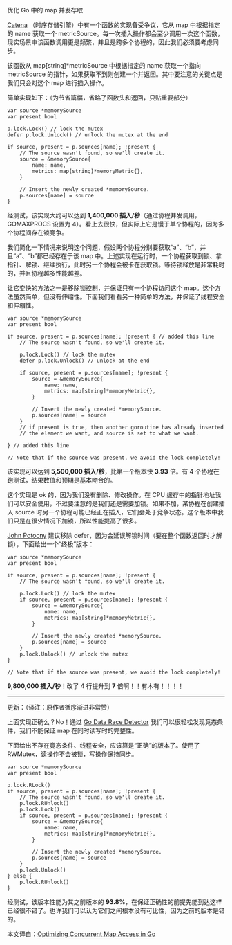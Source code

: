 优化 Go 中的 map 并发存取

[Catena](https://github.com/PreetamJinka/catena) （时序存储引擎）中有一个函数的实现备受争议，它从 map 中根据指定的 name 获取一个 metricSource。每一次插入操作都会至少调用一次这个函数，现实场景中该函数调用更是频繁，并且是跨多个协程的，因此我们必须要考虑同步。

该函数从 map[string]*metricSource 中根据指定的 name 获取一个指向 metricSource 的指针，如果获取不到则创建一个并返回。其中要注意的关键点是我们只会对这个 map 进行插入操作。

简单实现如下：（为节省篇幅，省略了函数头和返回，只贴重要部分）

```
var source *memorySource
var present bool

p.lock.Lock() // lock the mutex
defer p.lock.Unlock() // unlock the mutex at the end

if source, present = p.sources[name]; !present {
	// The source wasn't found, so we'll create it.
	source = &memorySource{
		name: name,
		metrics: map[string]*memoryMetric{},
	}

	// Insert the newly created *memorySource.
	p.sources[name] = source
}
```

<!-- more -->

经测试，该实现大约可以达到 **1,400,000 插入/秒**（通过协程并发调用，GOMAXPROCS 设置为 4）。看上去很快，但实际上它是慢于单个协程的，因为多个协程间存在锁竞争。

我们简化一下情况来说明这个问题，假设两个协程分别要获取“a”、“b”，并且“a”、“b”都已经存在于该 map 中。上述实现在运行时，一个协程获取到锁、拿指针、解锁、继续执行，此时另一个协程会被卡在获取锁。等待锁释放是非常耗时的，并且协程越多性能越差。

让它变快的方法之一是移除锁控制，并保证只有一个协程访问这个 map。这个方法虽然简单，但没有伸缩性。下面我们看看另一种简单的方法，并保证了线程安全和伸缩性。 

```
var source *memorySource
var present bool

if source, present = p.sources[name]; !present { // added this line
	// The source wasn't found, so we'll create it.

	p.lock.Lock() // lock the mutex
	defer p.lock.Unlock() // unlock at the end

	if source, present = p.sources[name]; !present {
		source = &memorySource{
			name: name,
			metrics: map[string]*memoryMetric{},
		}

		// Insert the newly created *memorySource.
		p.sources[name] = source
	}
	// if present is true, then another goroutine has already inserted
	// the element we want, and source is set to what we want.

} // added this line

// Note that if the source was present, we avoid the lock completely!
```

该实现可以达到 **5,500,000 插入/秒**，比第一个版本快 **3.93** 倍。有 4 个协程在跑测试，结果数值和预期是基本吻合的。

这个实现是 ok 的，因为我们没有删除、修改操作。在 CPU 缓存中的指针地址我们可以安全使用，不过要注意的是我们还是需要加锁。如果不加，某协程在创建插入 source 时另一个协程可能已经正在插入，它们会处于竞争状态。这个版本中我们只是在很少情况下加锁，所以性能提高了很多。

[John Potocny](https://twitter.com/JohnPotocny1) 建议移除 defer，因为会延误解锁时间（要在整个函数返回时才解锁），下面给出一个“终极”版本：

```
var source *memorySource
var present bool

if source, present = p.sources[name]; !present {
	// The source wasn't found, so we'll create it.

	p.lock.Lock() // lock the mutex
	if source, present = p.sources[name]; !present {
		source = &memorySource{
			name: name,
			metrics: map[string]*memoryMetric{},
		}

		// Insert the newly created *memorySource.
		p.sources[name] = source
	}
	p.lock.Unlock() // unlock the mutex
}

// Note that if the source was present, we avoid the lock completely!
```

**9,800,000 插入/秒**！改了 4 行提升到 **7** 倍啊！！有木有！！！！

------------------------------------------

更新：（译注：原作者循序渐进非常赞）

上面实现正确么？No！通过 [Go Data Race Detector](https://golang.org/doc/articles/race_detector.html) 我们可以很轻松发现竟态条件，我们不能保证 map 在同时读写时的完整性。

下面给出不存在竟态条件、线程安全，应该算是“正确”的版本了。使用了 RWMutex，读操作不会被锁，写操作保持同步。

```
var source *memorySource
var present bool

p.lock.RLock()
if source, present = p.sources[name]; !present {
	// The source wasn't found, so we'll create it.
	p.lock.RUnlock()
	p.lock.Lock()
	if source, present = p.sources[name]; !present {
		source = &memorySource{
			name: name,
			metrics: map[string]*memoryMetric{},
		}

		// Insert the newly created *memorySource.
		p.sources[name] = source
	}
	p.lock.Unlock()
} else {
	p.lock.RUnlock()
}
```

经测试，该版本性能为其之前版本的 **93.8%**，在保证正确性的前提先能到达这样已经很不错了。也许我们可以认为它们之间根本没有可比性，因为之前的版本是错的。

本文译自：[Optimizing Concurrent Map Access in Go](http://misfra.me/optimizing-concurrent-map-access-in-go)

